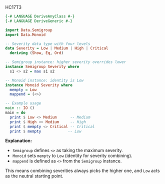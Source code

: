 HC17T3

```haskell
{-# LANGUAGE DeriveAnyClass #-}
{-# LANGUAGE DeriveGeneric #-}

import Data.Semigroup
import Data.Monoid

-- Severity data type with four levels
data Severity = Low | Medium | High | Critical
  deriving (Show, Eq, Ord)

-- Semigroup instance: higher severity overrides lower
instance Semigroup Severity where
  s1 <> s2 = max s1 s2

-- Monoid instance: identity is Low
instance Monoid Severity where
  mempty = Low
  mappend = (<>)

-- Example usage
main :: IO ()
main = do
  print $ Low <> Medium      -- Medium
  print $ High <> Medium     -- High
  print $ mempty <> Critical -- Critical
  print $ mempty            -- Low
```

**Explanation:**

* `Semigroup` defines `<>` as taking the maximum severity.
* `Monoid` sets `mempty` to `Low` (identity for severity combining).
* `mappend` is defined as `<>` from the `Semigroup` instance.

This means combining severities always picks the higher one, and `Low` acts as the neutral starting point.
